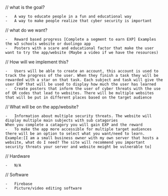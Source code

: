 // what is the goal?

    -   A way to educate people in a fun and educational way
    -   A way to make people realize that cyber security is important

// what do we want?

    -   Reward based progress [Complete a segment to earn EXP] Examples the w3 schools website or duolingo app
    -   Posters with a scare and educational factor that make the user want to try the app/website (Maybe a video if we have the resources)

// How will we implement this?

    -   Users will be able to create an account, this account is used to track the progress of the user. When they finish a task they will be rewarded with a star on that task. Each subject and task will give the user EXP that will be used to display how much the user has learned
    -   Create posters that inform the user of cyber threats with the use of QR codes that lead to websites. There will be multiple websites that will be put in different places based on the target audience

// What will be on the app/website?

    -   Information about multiple security threats. The website will display multiple main subjects with sub catagories
    When you complete a catagory you will gain EXP and the reward
    -   To make the app more accessible for multiple target audiences there will be an option to select what you want/need to learn. Example:[I am a small business owner with my own server that hosts a website, what do I need? The site will recommend you important security threats your server and website meight be vulnerable to]

// Hardware

    -   N/A

// Software

    -   Firebase
    -   Picture/video editing software
